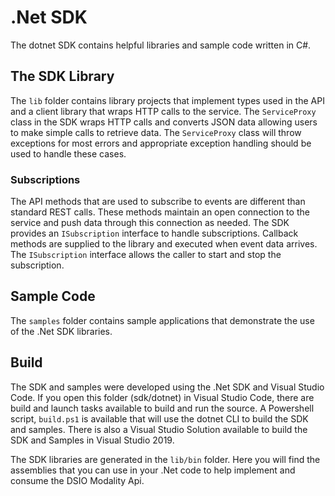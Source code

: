 # .Net SDK

The dotnet SDK contains helpful libraries and sample code written in C#.

## The SDK Library
The `lib` folder contains library projects that implement types used in the API and a client library that wraps HTTP calls to the service. The `ServiceProxy` class in the SDK wraps HTTP calls and converts JSON data allowing users to make simple calls to retrieve data. The `ServiceProxy` class will throw exceptions for most errors and appropriate exception handling should be used to handle these cases.

### Subscriptions
The API methods that are used to subscribe to events are different than standard REST calls. These methods maintain an open connection to the service and push data through this connection as needed. The SDK provides an `ISubscription` interface to handle subscriptions. Callback methods are supplied to the library and executed when event data arrives. The `ISubscription` interface allows the caller to start and stop the subscription.

## Sample Code
The `samples` folder contains sample applications that demonstrate the use of the .Net SDK libraries.

## Build
The SDK and samples were developed using the .Net SDK and Visual Studio Code. If you open this folder (sdk/dotnet) in Visual Studio Code, there are build and launch tasks available to build and run the source. A Powershell script, `build.ps1` is available that will use the dotnet CLI to build the SDK and samples. There is also a Visual Studio Solution available to build the SDK and Samples in Visual Studio 2019.

The SDK libraries are generated in the `lib/bin` folder. Here you will find the assemblies that you can use in your .Net code to help implement and consume the DSIO Modality Api.
